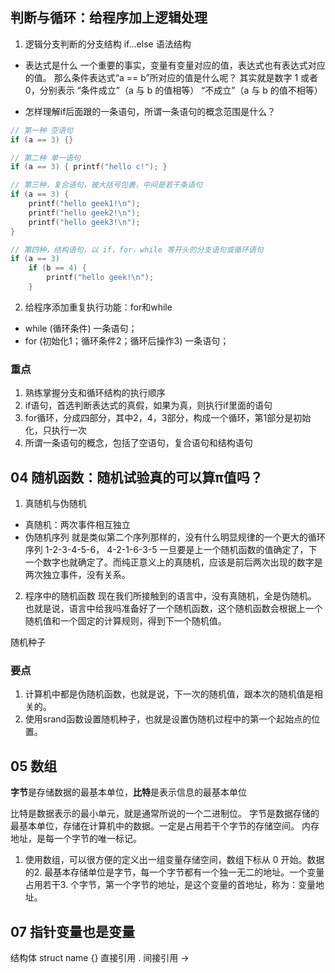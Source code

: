 

## 判断与循环：给程序加上逻辑处理

1. 逻辑分支判断的分支结构 if...else 语法结构
- 表达式是什么
一个重要的事实，变量有变量对应的值，表达式也有表达式对应的值。
那么条件表达式“a == b”所对应的值是什么呢？
其实就是数字 1 或者 0，分别表示
“条件成立”（a 与 b 的值相等）
“不成立”（a 与 b 的值不相等）

- 怎样理解if后面跟的一条语句，所谓一条语句的概念范围是什么？
```C
// 第一种 空语句
if (a == 3) {}

// 第二种 单一语句
if (a == 3) { printf("hello c!"); }

// 第三种，复合语句，被大括号包裹，中间是若干条语句
if (a == 3) {
    printf("hello geek1!\n");
    printf("hello geek2!\n");
    printf("hello geek3!\n");
}

// 第四种，结构语句，以 if，for，while 等开头的分支语句或循环语句
if (a == 3) 
    if (b == 4) {
        printf("hello geek!\n");
    }
```

2. 给程序添加重复执行功能：for和while
- while (循环条件) 一条语句；
- for (初始化1；循环条件2；循环后操作3) 一条语句；


### 重点
1. 熟练掌握分支和循环结构的执行顺序
2. if语句，首选判断表达式的真假，如果为真，则执行if里面的语句
3. for循环，分成四部分，其中2，4，3部分，构成一个循环，第1部分是初始化，只执行一次
4. 所谓一条语句的概念，包括了空语句，复合语句和结构语句


## 04 随机函数：随机试验真的可以算π值吗？

1. 真随机与伪随机
- 真随机：两次事件相互独立
- 伪随机序列
就是类似第二个序列那样的，没有什么明显规律的一个更大的循环序列
1-2-3-4-5-6， 4-2-1-6-3-5
一旦要是上一个随机函数的值确定了，下一个数字也就确定了。而纯正意义上的真随机，应该是前后两次出现的数字是两次独立事件，没有关系。

2. 程序中的随机函数
现在我们所接触到的语言中，没有真随机，全是伪随机。
也就是说，语言中给我吗准备好了一个随机函数，这个随机函数会根据上一个随机值和一个固定的计算规则，得到下一个随机值。

随机种子

### 要点
1. 计算机中都是伪随机函数，也就是说，下一次的随机值，跟本次的随机值是相关的。
2. 使用srand函数设置随机种子，也就是设置伪随机过程中的第一个起始点的位置。


## 05 数组

**字节**是存储数据的最基本单位，**比特**是表示信息的最基本单位

比特是数据表示的最小单元，就是通常所说的一个二进制位。
字节是数据存储的最基本单位，存储在计算机中的数据。一定是占用若干个字节的存储空间。
内存地址，是每一个字节的唯一标记。


1. 使用数组，可以很方便的定义出一组变量存储空间，数组下标从 0 开始。数据的2. 最基本存储单位是字节，每一个字节都有一个独一无二的地址。一个变量占用若干3. 个字节，第一个字节的地址，是这个变量的首地址，称为：变量地址。



## 07 指针变量也是变量

结构体 struct name {}
直接引用 .
间接引用 ->
